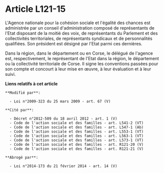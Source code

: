 # Article L121-15

L'Agence nationale pour la cohésion sociale et l'égalité des chances est administrée par un conseil d'administration composé
de représentants de l'Etat disposant de la moitié des voix, de représentants du Parlement et des collectivités territoriales,
de représentants syndicaux et de personnalités qualifiées. Son président est désigné par l'Etat parmi ces dernières. 

Dans la région, dans le département ou en Corse, le délégué de l'agence est, respectivement, le représentant de l'Etat dans
la région, le département ou la collectivité territoriale de Corse. Il signe les conventions passées pour son compte et
concourt à leur mise en œuvre, à leur évaluation et à leur suivi.

**Liens relatifs à cet article**

	**Modifié par**:

	  - Loi n°2009-323 du 25 mars 2009 - art. 67 (V)

	**Cité par**:

	  - Décret n°2012-509 du 18 avril 2012 - art. 1 (V)
	  - Code de l'action sociale et des familles - art. L541-2 (VT)
	  - Code de l'action sociale et des familles - art. L547-1 (Ab)
	  - Code de l'action sociale et des familles - art. L553-1 (VT)
	  - Code de l'action sociale et des familles - art. L563-1 (VT)
	  - Code de l'action sociale et des familles - art. L573-1 (VT)
	  - Code de l'action sociale et des familles - art. R121-20 (V)
	  - Code de l'action sociale et des familles - art. R121-21 (V)

	**Abrogé par**:

	  - Loi n°2014-173 du 21 février 2014 - art. 14 (V)
